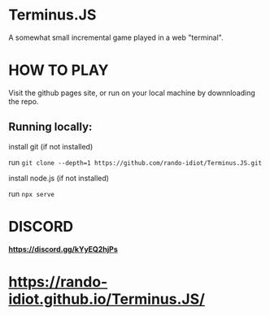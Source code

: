 # Terminus.JS
A somewhat small incremental game played in a web "terminal".

# __HOW TO PLAY__
Visit the github pages site, or run on your local machine by downnloading the repo.

## Running locally:

   install git (if not installed)
   
   run `git clone --depth=1 https://github.com/rando-idiot/Terminus.JS.git`
   
   install node.js (if not installed)

   run `npx serve`


# __DISCORD__
**https://discord.gg/kYyEQ2hjPs**



# https://rando-idiot.github.io/Terminus.JS/
